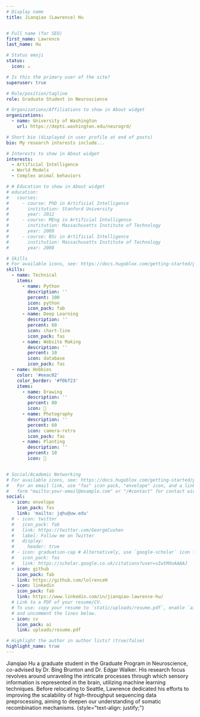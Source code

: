 ```yaml
---
# Display name
title: Jianqiao (Lawrence) Hu


# Full name (for SEO)
first_name: Lawrence
last_name: Hu

# Status emoji
status:
  icon: ☕️

# Is this the primary user of the site?
superuser: true

# Role/position/tagline
role: Graduate Student in Neuroscience

# Organizations/Affiliations to show in About widget
organizations:
  - name: University of Washington 
    url: https://depts.washington.edu/neurogrd/

# Short bio (displayed in user profile at end of posts)
bio: My research interests include...

# Interests to show in About widget
interests:
  - Artificial Intelligence
  - World Models
  - Complex animal behaviors

# # Education to show in About widget
# education:
#   courses:
#     - course: PhD in Artificial Intelligence
#       institution: Stanford University
#       year: 2012
#     - course: MEng in Artificial Intelligence
#       institution: Massachusetts Institute of Technology
#       year: 2009
#     - course: BSc in Artificial Intelligence
#       institution: Massachusetts Institute of Technology
#       year: 2008

# Skills
# For available icons, see: https://docs.hugoblox.com/getting-started/page-builder/#icons
skills:
  - name: Technical
    items:
      - name: Python
        description: ''
        percent: 100
        icon: python
        icon_pack: fab
      - name: Deep Learning
        description: ''
        percent: 60
        icon: chart-line
        icon_pack: fas
      - name: Website Making
        description: ''
        percent: 10
        icon: database
        icon_pack: fas
  - name: Hobbies
    color: '#eeac02'
    color_border: '#f0bf23'
    items:
      - name: Drawing
        description: ''
        percent: 80
        icon: 🎨
      - name: Photography
        description: ''
        percent: 60
        icon: camera-retro
        icon_pack: fas
      - name: Planting
        description: ''
        percent: 10
        icon: 🌺


# Social/Academic Networking
# For available icons, see: https://docs.hugoblox.com/getting-started/page-builder/#icons
#   For an email link, use "fas" icon pack, "envelope" icon, and a link in the
#   form "mailto:your-email@example.com" or "/#contact" for contact widget.
social:
  - icon: envelope
    icon_pack: fas
    link: 'mailto: jqhu@uw.edu'
  # - icon: twitter
  #   icon_pack: fab
  #   link: https://twitter.com/GeorgeCushen
  #   label: Follow me on Twitter
  #   display:
  #     header: true
  # - icon: graduation-cap # Alternatively, use `google-scholar` icon from `ai` icon pack
  #   icon_pack: fas
  #   link: https://scholar.google.co.uk/citations?user=sIwtMXoAAAAJ
  - icon: github
    icon_pack: fab
    link: https://github.com/lolrenceH
  - icon: linkedin
    icon_pack: fab
    link: https://www.linkedin.com/in/jianqiao-lawrence-hu/
  # Link to a PDF of your resume/CV.
  # To use: copy your resume to `static/uploads/resume.pdf`, enable `ai` icons in `params.yaml`,
  # and uncomment the lines below.
  - icon: cv
    icon_pack: ai
    link: uploads/resume.pdf

# Highlight the author in author lists? (true/false)
highlight_name: true
---
```


Jianqiao Hu a graduate student in the Graduate Program in Neuroscience, co-advised by Dr. Bing Brunton and Dr. Edgar Walker. His research focus revolves around unraveling the intricate processes through which sensory information is represented in the brain, utilizing machine learning techniques. Before relocating to Seattle, Lawrence dedicated his efforts to improving the scalability of high-throughput sequencing data preprocessing, aiming to deepen our understanding of somatic recombination mechanisms.
{style="text-align: justify;"}

